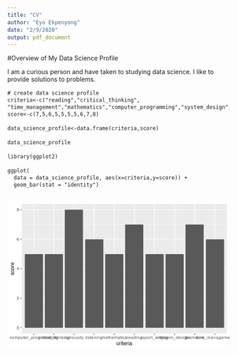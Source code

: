 ```yaml
---
title: "CV"
author: "Eyo Ekpenyong"
date: "2/9/2020"
output: pdf_document
---
```

#Overview of My Data Science Profile

I am a curious person and have taken to studying data science. I like to provide solutions to problems.

```{r echo=FALSE}
# create data science profile
criteria<-c("reading","critical_thinking", "time_management","mathematics","computer_programming","system_design","report_writing","listening","teamwork","curiousity")
score<-c(7,5,6,5,5,5,5,6,7,8)

data_science_profile<-data.frame(criteria,score)

data_science_profile

library(ggplot2)

ggplot(
  data = data_science_profile, aes(x=criteria,y=score)) +
  geom_bar(stat = "identity")


```
![Profile](profile.png  )
